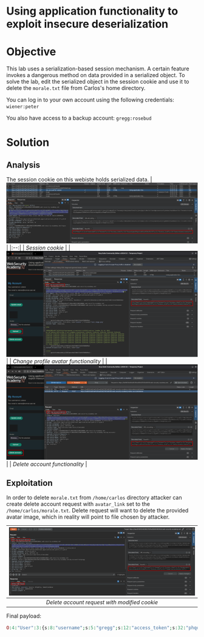 # Using application functionality to exploit insecure deserialization
# Objective
This lab uses a serialization-based session mechanism. A certain feature invokes a dangerous method on data provided in a serialized object. To solve the lab, edit the serialized object in the session cookie and use it to delete the `morale.txt` file from Carlos's home directory.

You can log in to your own account using the following credentials: `wiener:peter`

You also have access to a backup account: `gregg:rosebud` 

# Solution
## Analysis
The session cookie on this webiste holds serialized data.
|![](Images/image-8.png)|
|:--:| 
| *Session cookie* |
|![](Images/image-9.png)|
| *Change profile avatar functionality* |
|![](Images/image-10.png)|
| *Delete account functionality* |

## Exploitation
In order to delete `morale.txt` from `/home/carlos` directory attacker can create delete account request with `avatar_link` set to the `/home/carlos/morale.txt`. Delete request will want to delete the provided avatar image, which in reality will point to file chosen by attacker.

|![](Images/image-11.png)|
|:--:| 
| *Delete account request with modified cookie* |

Final payload:
```php
O:4:"User":3:{s:8:"username";s:5:"gregg";s:12:"access_token";s:32:"phqdyzukbi2djwro2czmejbc81t02dmd";s:11:"avatar_link";s:23:"/home/carlos/morale.txt";}
```

